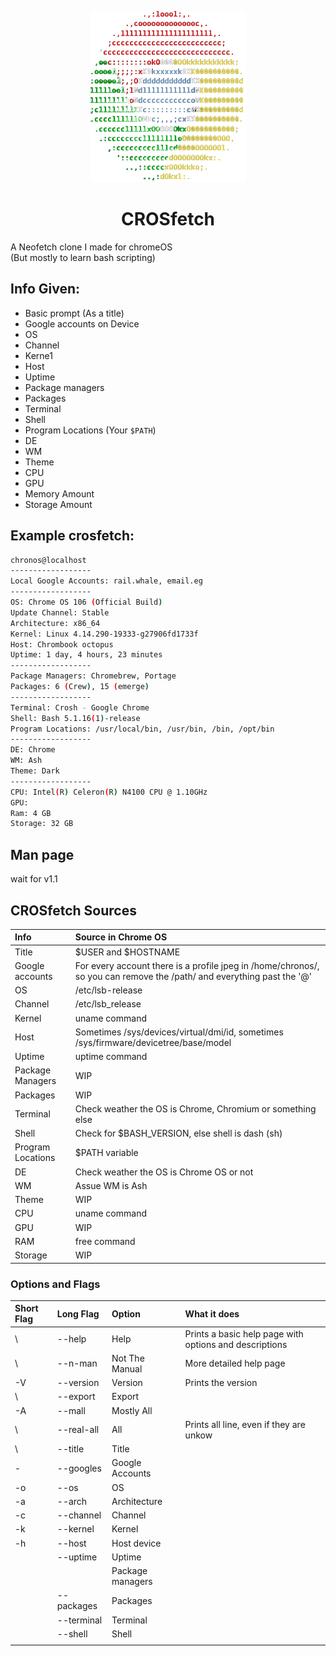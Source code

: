 <p align="center"><img src="/CROSfetch_Logo.png" alt="CROSfetch logo" />
<h1 align="center">CROSfetch</h1>

A Neofetch clone I made for chromeOS  
(But mostly to learn bash scripting)  

## Info Given:
 - Basic prompt (As a title)
 - Google accounts on Device
 - OS
 - Channel
 - Kerne1
 - Host
 - Uptime
 - Package managers
 - Packages
 - Terminal
 - Shell
 - Program Locations (Your ```$PATH```)
 - DE
 - WM
 - Theme
 - CPU
 - GPU
 - Memory Amount
 - Storage Amount


## Example crosfetch:
```bash
chronos@localhost
------------------ 
Local Google Accounts: rail.whale, email.eg
------------------
OS: Chrome OS 106 (Official Build)
Update Channel: Stable
Architecture: x86_64
Kernel: Linux 4.14.290-19333-g27906fd1733f
Host: Chrombook octopus
Uptime: 1 day, 4 hours, 23 minutes
------------------
Package Managers: Chromebrew, Portage
Packages: 6 (Crew), 15 (emerge)
------------------
Terminal: Crosh - Google Chrome
Shell: Bash 5.1.16(1)-release
Program Locations: /usr/local/bin, /usr/bin, /bin, /opt/bin
------------------
DE: Chrome
WM: Ash
Theme: Dark
------------------
CPU: Intel(R) Celeron(R) N4100 CPU @ 1.10GHz
GPU: 
Ram: 4 GB
Storage: 32 GB 
```

## Man page
 wait for v1.1



## CROSfetch Sources

| Info | Source in Chrome OS |  
|:---|:---|
| Title | $USER and $HOSTNAME |
| Google accounts | For every account there is a profile jpeg in /home/chronos/, so you can remove the /path/ and everything past the '@' |
| OS | /etc/lsb-release |
| Channel | /etc/lsb_release |
| Kernel | uname command |
| Host | Sometimes /sys/devices/virtual/dmi/id, sometimes /sys/firmware/devicetree/base/model |
| Uptime | uptime command |
| Package Managers | WIP |
| Packages | WIP |
| Terminal | Check weather the OS is Chrome, Chromium or something else |
| Shell | Check for $BASH_VERSION, else shell is dash (sh) |
| Program Locations | $PATH variable |
| DE | Check weather the OS is Chrome OS or not |
| WM | Assue WM is Ash |
| Theme | WIP |
| CPU | uname command |
| GPU | WIP |
| RAM | free command |
| Storage | WIP |

### Options and Flags

| Short Flag | Long Flag | Option | What it does |
|:---|:---|:---|:---|
| \ | --help | Help | Prints a basic help page with options and descriptions |
| \ | --n-man | Not The Manual | More detailed help page |
| -V | --version | Version | Prints the version |
| \ | --export | Export |  |
| -A | --mall | Mostly All |  |
| \ | --real-all | All | Prints all line, even if they are unkow |
| \ | --title | Title |  |
| - | --googles | Google Accounts |  |
| -o | --os | OS |  |
| -a | --arch | Architecture |  |
| -c | --channel | Channel |  |
| -k | --kernel | Kernel |  |
| -h | --host | Host device |  |
|  | --uptime | Uptime |  |
|  |  | Package managers |  |
|  | --packages | Packages |  |
|  | --terminal | Terminal |  |
|  | --shell | Shell |  |
|  |  |  |  |
